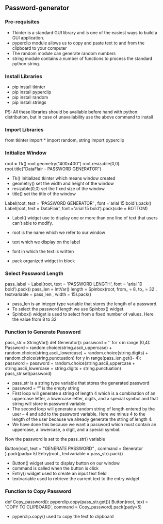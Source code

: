 ## Password-generator

### Pre-requisites
- Tkinter is a standard GUI library and is one of the easiest ways to build a GUI application.
- pyperclip module allows us to copy and paste text to and from the clipboard to your computer
- The random module can generate random numbers
- string module contains a number of functions to process the standard python string.

### Install Libraries

- pip install tkinter
- pip install pyperclip
- pip install random
- pip install strings 

PS: All these libraries should be available before hand with python distribution, 
but in case of unavailability use the above command to install

### Import Libraries

from tkinter import *
import random, string
import pyperclip


### Initialize Window

root = Tk()
root.geometry("400x400")
root.resizable(0,0)
root.title("DataFlair - PASSWORD GENERATOR")

- Tk() initialized tkinter which means window created
- geometry() set the width and height of the window
- resizable(0,0) set the fixed size of the window
- title() set the title of the window

Label(root, text = 'PASSWORD GENERATOR' , font ='arial 15 bold').pack()
Label(root, text ='DataFlair', font ='arial 15 bold').pack(side = BOTTOM)

- Label() widget use to display one or more than one line of text that users can’t able to modify.

- root is the name which we refer to our window
- text which we display on the label
- font in which the text is written
- pack organized widget in block

### Select Password Length

pass_label = Label(root, text = 'PASSWORD LENGTH', font = 'arial 10 bold').pack()
pass_len = IntVar()
length = Spinbox(root, from_ = 8, to_ = 32 , textvariable = pass_len , width = 15).pack()

- pass_len is an integer type variable that stores the length of a password.
- To select the password length we use Spinbox() widget.
- Spinbox() widget is used to select from a fixed number of values. Here the value from 8 to 32

### Function to Generate Password

pass_str = StringVar()
def Generator():
    password = ''
    for x in range (0,4):
        Password = random.choice(string.ascii_uppercase) + random.choice(string.ascii_lowercase) + random.choice(string.digits) + random.choice(string.punctuation)
    for y in range(pass_len.get()- 4):
        password = password + random.choice(string.ascii_uppercase + string.ascii_lowercase + string.digits + string.punctuation)
    pass_str.set(password)
    
- pass_str is a string type variable that stores the generated password
- password = “” is the empty string
- First loop will generate a string of length 4 which is a combination of an uppercase letter, a lowercase letter, digits, and a special symbol and that string will store in password variable.
- The second loop will generate a random string of length entered by the user – 4 and add to the password variable. Here we minus 4 to the length of the user because we already generate the string of length 4.
- We have done this because we want a password which must contain an uppercase, a lowercase, a digit, and a special symbol.

Now the password is set to the pass_str() variable

Button(root, text = "GENERATE PASSWORD" , command = Generator ).pack(pady= 5)
Entry(root , textvariable = pass_str).pack()

- Button() widget used to display button on our window
- command is called when the button is click
- Entry() widget used to create an input text field
- textvariable used to retrieve the current text to the entry widget

### Function to Copy Password

def Copy_password():
    pyperclip.copy(pass_str.get())
Button(root, text = 'COPY TO CLIPBOARD', command = Copy_password).pack(pady=5)

- pyperclip.copy() used to copy the text to clipboard
